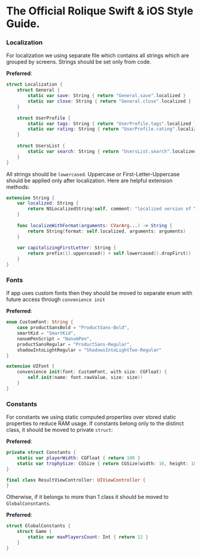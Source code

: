 # The Official Rolique Swift & iOS Style Guide.

### Localization
For localization we using separate file which contains all strings which are grouped by screens. Strings should be set only from code.

**Preferred**:
```swift
struct Localization {
    struct General {
        static var save: String { return "General.save".localized }
        static var close: String { return "General.close".localized }
    }
    
    struct UserProfile {
        static var tags: String { return "UserProfile.tags".localized }
        static var rating: String { return "UserProfile.rating".localized }
    }
    
    struct UsersList {
        static var search: String { return "UsersList.search".localized }
    }
}
```
All strings should be `lowercased`. Uppercase or First-Letter-Uppercase should be applied only after localization. Here are helpful extension methods:
```swift
extension String {
    var localized: String {
        return NSLocalizedString(self, comment: "localized version of \(self)")
    }
    
    func localizeWithFormat(arguments: CVarArg...) -> String {
        return String(format: self.localized, arguments: arguments)
    }
    
    var capitalizingFirstLetter: String {
        return prefix(1).uppercased() + self.lowercased().dropFirst()
    }
}
```
### Fonts
If app uses custom fonts then they should be moved to separate enum with future access through `convenience init`

**Preferred**:
```swift
enum CustomFont: String {
    case productSansBold = "ProductSans-Bold",
    smartKid = "SmartKid",
    nanumPenScript = "NanumPen",
    productSansRegular = "ProductSans-Regular",
    shadowIntoLightRegular = "ShadowsIntoLightTwo-Regular"
}

extension UIFont {
    convenience init(font: CustomFont, with size: CGFloat) {
        self.init(name: font.rawValue, size: size)!
    }
}
```

### Constants
For constants we using static computed properties over stored static properties to reduce RAM usage. If constants belong only to the distinct class, it should be moved to private `struct`:

**Preferred**:
```swift
private struct Constants {
    static var playerWidth: CGFloat { return 100 }
    static var trophySize: CGSize { return CGSize(width: 16, height: 18) }
}

final class ResultViewController: UIViewController {
}
```
Otherwise, if it belongs to more than 1 class it should be moved to `GlobalConsntants`.

**Preferred**:
```swift
struct GlobalConstants {
    struct Game {
        static var maxPlayersCount: Int { return 12 }
    }
}
```
